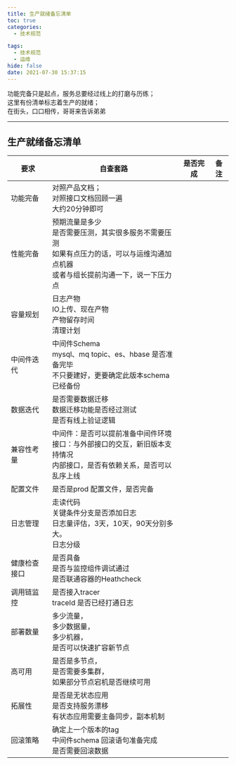 ```yaml
---
title: 生产就绪备忘清单
toc: true
categories:
  - 技术规范

tags:
  - 技术规范
  - 运维
hide: false
date: 2021-07-30 15:37:15
---
```




功能完备只是起点，服务总要经过线上的打磨与历练； <br>这里有份清单标志着生产的就绪； <br>在街头，口口相传，哥哥来告诉弟弟

<!-- more -->

------



## 生产就绪备忘清单





| 要求         | 自查套路                                                     | 是否完成 | 备注 |
| ------------ | ------------------------------------------------------------ | -------- | ---- |
| 功能完备     | 对照产品文档；<br />对照接口文档回顾一遍<br />大约20分钟即可 |          |      |
| 性能完备     | 预期流量是多少<br />是否需要压测，其实很多服务不需要压测<br />如果有点压力的话，可以与运维沟通加点机器<br />或者与组长提前沟通一下，说一下压力点 |          |      |
| 容量规划     | 日志产物<br />IO上传、现在产物<br />产物留存时间<br />清理计划 |          |      |
| 中间件迭代   | 中间件Schema<br />mysql、mq topic、es、hbase 是否准备完毕<br />不只要建好，更要确定此版本schema已经备份 |          |      |
| 数据迭代     | 是否需要数据迁移<br />数据迁移功能是否经过测试<br />是否有线上验证逻辑 |          |      |
| 兼容性考量   | 中间件：是否可以提前准备中间件环境<br />接口：与外部接口的交互，新旧版本支持情况<br />内部接口，是否有依赖关系，是否可以乱序上线 |          |      |
| 配置文件     | 是否是prod 配置文件，是否完备                                |          |      |
| 日志管理     | 走读代码<br />关键条件分支是否添加日志<br>日志量评估，3天，10天，90天分别多大。<br/>日志分级 |          |      |
| 健康检查接口 | 是否具备<br />是否与监控组件调试通过<br />是否联通容器的Heathcheck |          |      |
| 调用链监控   | 是否接入tracer <br />traceId 是否已经打通日志                |          |      |
| 部署数量     | 多少流量，<br/>多少数据量，<br/>多少机器，<br/>是否可以快速扩容新节点 |          |      |
| 高可用       | 是否是多节点，<br/>是否需要多集群，<br />如果部分节点宕机是否继续可用 |          |      |
| 拓展性       | 是否是无状态应用<br />是否支持服务漂移<br/>有状态应用需要主备同步，副本机制 |          |      |
| 回滚策略     | 确定上一个版本的tag<br>中间件schema 回滚语句准备完成<br />是否需要回滚数据 |          |      |

